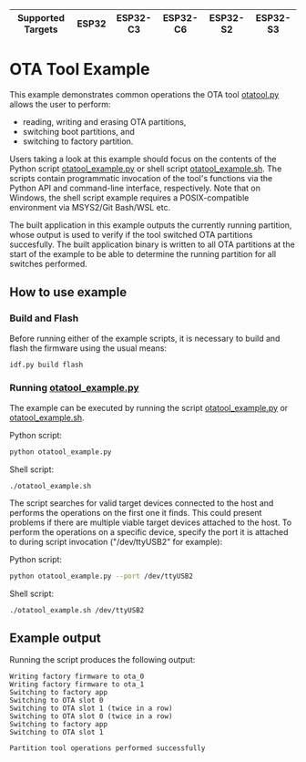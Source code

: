 | Supported Targets | ESP32 | ESP32-C3 | ESP32-C6 | ESP32-S2 | ESP32-S3 |
| ----------------- | ----- | -------- | -------- | -------- | -------- |

# OTA Tool Example

This example demonstrates common operations the OTA tool [otatool.py](../../../../components/app_update/otatool.py) allows the user to perform:

- reading, writing and erasing OTA partitions,
- switching boot partitions, and
- switching to factory partition.

Users taking a look at this example should focus on the contents of the Python script [otatool_example.py](otatool_example.py) or shell script [otatool_example.sh](otatool_example.sh). The scripts contain
programmatic invocation of the tool's functions via the Python API and command-line interface, respectively. Note
that on Windows, the shell script example requires a POSIX-compatible environment via MSYS2/Git Bash/WSL etc.

The built application in this example outputs the currently running partition, whose output is used to verify if the tool switched OTA
partitions succesfully. The built application binary is written to all OTA partitions at the start of the example to be able to determine the running
partition for all switches performed.

## How to use example

### Build and Flash

Before running either of the example scripts, it is necessary to build and flash the firmware using the usual means:

```bash
idf.py build flash
```

### Running [otatool_example.py](otatool_example.py)

The example can be executed by running the script [otatool_example.py](otatool_example.py) or [otatool_example.sh](otatool_example.sh).

Python script:
```bash
python otatool_example.py
```

Shell script:
```
./otatool_example.sh
```

The script searches for valid target devices connected to the host and performs the operations on the first one it finds. This could present problems if there
are multiple viable target devices attached to the host. To perform the operations on a specific device, specify the port it is attached to during script invocation ("/dev/ttyUSB2" for example):

Python script:
```bash
python otatool_example.py --port /dev/ttyUSB2
```


Shell script:
```
./otatool_example.sh /dev/ttyUSB2
```

## Example output

Running the script produces the following output:

```
Writing factory firmware to ota_0
Writing factory firmware to ota_1
Switching to factory app
Switching to OTA slot 0
Switching to OTA slot 1 (twice in a row)
Switching to OTA slot 0 (twice in a row)
Switching to factory app
Switching to OTA slot 1

Partition tool operations performed successfully

```

